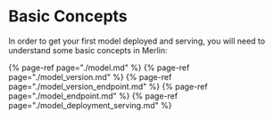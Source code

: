 # Basic Concepts

In order to get your first model deployed and serving, you will need to understand some basic concepts in Merlin:

{% page-ref page="./model.md" %}
{% page-ref page="./model_version.md" %}
{% page-ref page="./model_version_endpoint.md" %}
{% page-ref page="./model_endpoint.md" %}
{% page-ref page="./model_deployment_serving.md" %}